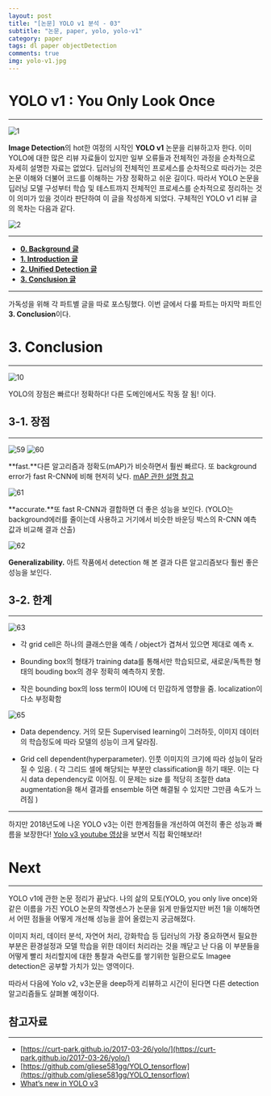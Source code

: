 ```yaml
---
layout: post
title: "[논문] YOLO v1 분석 - 03" 
subtitle: "논문, paper, yolo, yolo-v1"
category: paper
tags: dl paper objectDetection
comments: true
img: yolo-v1.jpg
---
```



# YOLO v1 : You Only Look Once
---

![1](https://user-images.githubusercontent.com/24144491/46718830-6c194400-cca7-11e8-8c5f-5fd3f61c123e.png)

**Image Detection**의 hot한 여정의 시작인 **YOLO v1** 논문을 리뷰하고자 한다. 이미 YOLO에 대한 많은 리뷰 자료들이 있지만 일부 오류들과 전체적인 과정을 순차적으로 자세히 설명한 자료는 없었다. 딥러닝의 전체적인 프로세스를 순차적으로 따라가는 것은 논문 이해와 더불어 코드를 이해하는 가장 정확하고 쉬운 길이다. 따라서 YOLO 논문을 딥러닝 모델 구성부터 학습 및 테스트까지 전체적인 프로세스를 순차적으로 정리하는 것이 의미가 있을 것이라 판단하여 이 글을 작성하게 되었다. 구체적인 YOLO v1 리뷰 글의 목차는 다음과 같다. 

![2](https://user-images.githubusercontent.com/24144491/46718831-6cb1da80-cca7-11e8-866b-56e8fb3fac13.png)

___
- **[0. Background 글](https://taeu.github.io/paper/deeplearning-paper-yolo1-01/)**
- **[1. Introduction 글](https://taeu.github.io/paper/deeplearning-paper-yolo1-01/)**
- **[2. Unified Detection 글](https://taeu.github.io/paper/deeplearning-paper-yolo1-02/)**
- **[3. Conclusion 글](https://taeu.github.io/paper/deeplearning-paper-yolo1-03/)**


___

가독성을 위해 각 파트별 글을 따로 포스팅했다. 이번 글에서 다룰 파트는 마지막 파트인 **3. Conclusion**이다.


# 3. Conclusion
---

![10](https://user-images.githubusercontent.com/24144491/46719964-3590f880-ccaa-11e8-848e-1ee3d8b518c0.png)

YOLO의 장점은 빠르다! 정확하다! 다른 도메인에서도 작동 잘 됨! 이다.


## 3-1. 장점
---

![59](https://user-images.githubusercontent.com/24144491/46719982-3e81ca00-ccaa-11e8-87db-e7d4b3b86d3d.png)
![60](https://user-images.githubusercontent.com/24144491/46719774-bdc2ce00-cca9-11e8-92dc-9e802956da93.png)

**fast.**다른 알고리즘과 정확도(mAP)가 비슷하면서 훨씬 빠르다. 또 background error가 fast R-CNN에 비해 현저히 낮다.
[mAP 관한 설명 참고](https://datascience.stackexchange.com/questions/25119/how-to-calculate-map-for-detection-task-for-the-pascal-voc-challenge)

![61](https://user-images.githubusercontent.com/24144491/46719775-bdc2ce00-cca9-11e8-9431-df8ea07acd18.png)

**accurate.**또 fast R-CNN과 결합하면 더 좋은 성능을 보인다. (YOLO는 background에러를 줄이는데 사용하고 거기에서 비슷한 바운딩 박스의 R-CNN 예측값과 비교해 결과 산출)

![62](https://user-images.githubusercontent.com/24144491/46719776-be5b6480-cca9-11e8-8fc3-86bcec51e46c.png)

**Generalizability.** 아트 작품에서 detection 해 본 결과 다른 알고리즘보다 훨씬 좋은 성능을 보인다.

## 3-2. 한계
---

![63](https://user-images.githubusercontent.com/24144491/46719777-be5b6480-cca9-11e8-9568-dd3b124fe13c.png)

- 각 grid cell은 하나의 클래스만을 예측 / object가 겹쳐서 있으면 제대로 예측 x.

- Bounding box의 형태가 training data를 통해서만 학습되므로, 새로운/독특한 형태의 bouding box의 경우 정확히 예측하지 못함.

- 작은 bounding box의 loss term이 IOU에 더 민감하게 영향을 줌. localization이 다소 부정확함

![65](https://user-images.githubusercontent.com/24144491/46719773-bd2a3780-cca9-11e8-95d2-e17e4f333e43.png)

- Data dependency. 거의 모든 Supervised learning이 그러하듯, 이미지 데이터의 학습정도에 따라 모델의 성능이 크게 달라짐.

- Grid cell dependent(hyperparameter). 인풋 이미지의 크기에 따라 성능이 달라질 수 있음. ( 각 그리드 셀에 해당되는 부분만 classification을 하기 때문. 이는 다시 data dependency로 이어짐. 이 문제는 size 를 적당히 조절한 data augmentation을 해서 결과를 ensemble 하면 해결될 수 있지만 그만큼 속도가 느려짐 )

---
하지만 2018년도에 나온 YOLO v3는 이런 한계점들을 개선하여 여전히 좋은 성능과 빠름을 보장한다! [Yolo v3 youtube 영상](https://www.youtube.com/watch?v=MPU2HistivI)을 보면서 직접 확인해보라!


# Next
---

YOLO v1에 관한 논문 정리가 끝났다. 나의 삶의 모토(YOLO, you only live once)와 같은 이름을 가진 YOLO 논문의 작명센스가 논문을 읽게 만들었지만 버전 1을 이해하면서 어떤 점들을 어떻게 개선해 성능을 끌어 올렸는지 궁금해졌다.

이미지 처리, 데이터 분석, 자연어 처리, 강화학습 등 딥러닝의 가장 중요하면서 필요한 부분은 환경설정과 모델 학습을 위한 데이터 처리라는 것을 깨닫고 난 다음 이 부분들을 어떻게 빨리 처리할지에 대한 통찰과 숙련도를 쌓기위한 일환으로도 Imagee detection은 공부할 가치가 있는 영역이다.

따라서 다음에 Yolo v2, v3논문을 deep하게 리뷰하고 시간이 된다면 다른 detection 알고리즘들도 살펴볼 예정이다.



## 참고자료
---

- [https://curt-park.github.io/2017-03-26/yolo/](https://curt-park.github.io/2017-03-26/yolo/)
- [https://github.com/gliese581gg/YOLO_tensorflow](https://github.com/gliese581gg/YOLO_tensorflow)
- [What’s new in YOLO v3](https://towardsdatascience.com/yolo-v3-object-detection-53fb7d3bfe6b)
